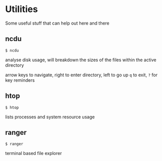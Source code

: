 # Utilities

Some useful stuff that can help out here and there

## ncdu

`$ ncdu`

analyse disk usage, will breakdown the sizes of the files within the active directory

arrow keys to navigate, right to enter directory, left to go up
`q` to exit, `?` for key reminders

## htop

`$ htop`

lists processes and system resource usage

## ranger

`$ ranger`

terminal based file explorer
